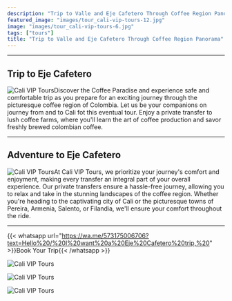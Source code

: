 ```yaml
---
description: "Trip to Valle and Eje Cafetero Through Coffee Region Panorama - Cozzye and Spectacular"
featured_image: "images/tour_cali-vip-tours-12.jpg"
image: "images/tour_cali-vip-tours-6.jpg"
tags: ["tours"]
title: "Trip to Valle and Eje Cafetero Through Coffee Region Panorama"
---
```


---

## Trip to Eje Cafetero

![Cali VIP Tours](/images/tour_entry_22.jpg)Discover the Coffee Paradise and experience safe and comfortable trip as you prepare for an exciting journey through the picturesque coffee region of Colombia. Let us be your companions on journey from and to Cali fot this eventual tour. Enjoy a private transfer to lush coffee farms, where you'll learn the art of coffee production and savor freshly brewed colombian coffee.

---

## Adventure to Eje Cafetero

![Cali VIP Tours](/images/tour_entry_23.jpg)At Cali VIP Tours, we prioritize your journey's comfort and enjoyment, making every transfer an integral part of your overall experience. Our private transfers ensure a hassle-free journey, allowing you to relax and take in the stunning landscapes of the coffee region. Whether you're heading to the captivating city of Cali or the picturesque towns of Pereira, Armenia, Salento, or Filandia, we'll ensure your comfort throughout the ride.

---

{{< whatsapp url="https://wa.me/573175006706?text=Hello%20/%20I%20want%20a%20Eje%20Cafetero%20trip,%20" >}}Book Your Trip{{< /whatsapp >}}

![Cali VIP Tours](https://images.pexels.com/photos/4350188/pexels-photo-4350188.jpeg?auto=compress&cs=tinysrgb&w=400&lazy=load)

![Cali VIP Tours](https://images.pexels.com/photos/6347746/pexels-photo-6347746.jpeg?auto=compress&cs=tinysrgb&w=400&lazy=load)

![Cali VIP Tours](https://images.pexels.com/photos/6309810/pexels-photo-6309810.jpeg?auto=compress&cs=tinysrgb&w=400&lazy=load)
